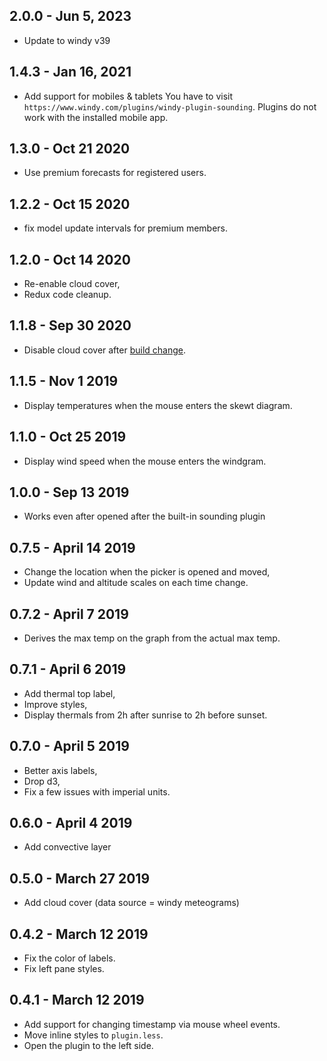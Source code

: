## 2.0.0 - Jun 5, 2023

- Update to windy v39

## 1.4.3 - Jan 16, 2021

- Add support for mobiles & tablets
  You have to visit `https://www.windy.com/plugins/windy-plugin-sounding`.
  Plugins do not work with the installed mobile app.

## 1.3.0 - Oct 21 2020

- Use premium forecasts for registered users.

## 1.2.2 - Oct 15 2020

- fix model update intervals for premium members.

## 1.2.0 - Oct 14 2020

- Re-enable cloud cover,
- Redux code cleanup.

## 1.1.8 - Sep 30 2020

- Disable cloud cover after [build change](https://community.windy.com/topic/7523/load-our-meteorological-data-into-your-windy-plugin/10).

## 1.1.5 - Nov 1 2019

- Display temperatures when the mouse enters the skewt diagram.

## 1.1.0 - Oct 25 2019

- Display wind speed when the mouse enters the windgram.

## 1.0.0 - Sep 13 2019

- Works even after opened after the built-in sounding plugin

## 0.7.5 - April 14 2019

- Change the location when the picker is opened and moved,
- Update wind and altitude scales on each time change.

## 0.7.2 - April 7 2019

- Derives the max temp on the graph from the actual max temp.

## 0.7.1 - April 6 2019

- Add thermal top label,
- Improve styles,
- Display thermals from 2h after sunrise to 2h before sunset.

## 0.7.0 - April 5 2019

- Better axis labels,
- Drop d3,
- Fix a few issues with imperial units.

## 0.6.0 - April 4 2019

- Add convective layer

## 0.5.0 - March 27 2019

- Add cloud cover (data source = windy meteograms)

## 0.4.2 - March 12 2019

- Fix the color of labels.
- Fix left pane styles.

## 0.4.1 - March 12 2019

- Add support for changing timestamp via mouse wheel events.
- Move inline styles to `plugin.less`.
- Open the plugin to the left side.

